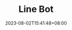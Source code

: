 ---
title: "Line Bot"
date: 2023-08-02T15:41:48+08:00
draft: false
tags: []
description: "This is a line bot which pushes news about speeches and competitions. It also provides user with useful services and subscription features."
image_url: "/images/Projects/LineBot/LineBot.jpg/"
github_link: "https://github.com/mengxian0913/Vincent_Line_bot"
---